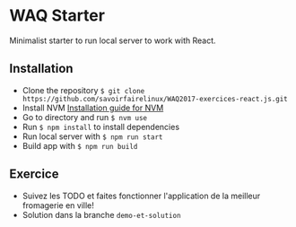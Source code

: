 # WAQ Starter

Minimalist starter to run local server to work with React.

## Installation

* Clone the repository `$ git clone https://github.com/savoirfairelinux/WAQ2017-exercices-react.js.git`
* Install NVM [Installation guide for NVM](https://github.com/creationix/nvm#installation)
* Go to directory and run `$ nvm use`
* Run `$ npm install` to install dependencies
* Run local server with `$ npm run start`
* Build app with `$ npm run build`


## Exercice

* Suivez les TODO et faites fonctionner l'application de la meilleur fromagerie en ville!
* Solution dans la branche `demo-et-solution`
